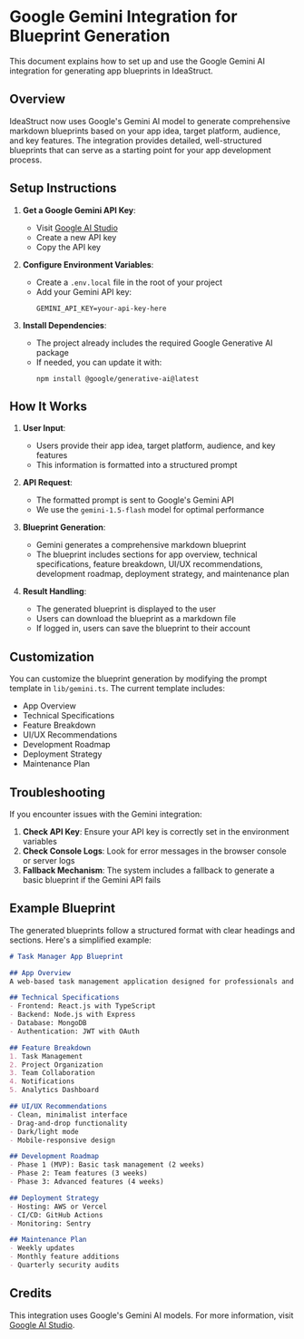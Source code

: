# Google Gemini Integration for Blueprint Generation

This document explains how to set up and use the Google Gemini AI integration for generating app blueprints in IdeaStruct.

## Overview

IdeaStruct now uses Google's Gemini AI model to generate comprehensive markdown blueprints based on your app idea, target platform, audience, and key features. The integration provides detailed, well-structured blueprints that can serve as a starting point for your app development process.

## Setup Instructions

1. **Get a Google Gemini API Key**:
   - Visit [Google AI Studio](https://aistudio.google.com/app/apikey)
   - Create a new API key
   - Copy the API key

2. **Configure Environment Variables**:
   - Create a `.env.local` file in the root of your project
   - Add your Gemini API key:
     ```
     GEMINI_API_KEY=your-api-key-here
     ```

3. **Install Dependencies**:
   - The project already includes the required Google Generative AI package
   - If needed, you can update it with:
     ```
     npm install @google/generative-ai@latest
     ```

## How It Works

1. **User Input**:
   - Users provide their app idea, target platform, audience, and key features
   - This information is formatted into a structured prompt

2. **API Request**:
   - The formatted prompt is sent to Google's Gemini API
   - We use the `gemini-1.5-flash` model for optimal performance

3. **Blueprint Generation**:
   - Gemini generates a comprehensive markdown blueprint
   - The blueprint includes sections for app overview, technical specifications, feature breakdown, UI/UX recommendations, development roadmap, deployment strategy, and maintenance plan

4. **Result Handling**:
   - The generated blueprint is displayed to the user
   - Users can download the blueprint as a markdown file
   - If logged in, users can save the blueprint to their account

## Customization

You can customize the blueprint generation by modifying the prompt template in `lib/gemini.ts`. The current template includes:

- App Overview
- Technical Specifications
- Feature Breakdown
- UI/UX Recommendations
- Development Roadmap
- Deployment Strategy
- Maintenance Plan

## Troubleshooting

If you encounter issues with the Gemini integration:

1. **Check API Key**: Ensure your API key is correctly set in the environment variables
2. **Check Console Logs**: Look for error messages in the browser console or server logs
3. **Fallback Mechanism**: The system includes a fallback to generate a basic blueprint if the Gemini API fails

## Example Blueprint

The generated blueprints follow a structured format with clear headings and sections. Here's a simplified example:

```markdown
# Task Manager App Blueprint

## App Overview
A web-based task management application designed for professionals and teams to organize, track, and collaborate on tasks and projects.

## Technical Specifications
- Frontend: React.js with TypeScript
- Backend: Node.js with Express
- Database: MongoDB
- Authentication: JWT with OAuth

## Feature Breakdown
1. Task Management
2. Project Organization
3. Team Collaboration
4. Notifications
5. Analytics Dashboard

## UI/UX Recommendations
- Clean, minimalist interface
- Drag-and-drop functionality
- Dark/light mode
- Mobile-responsive design

## Development Roadmap
- Phase 1 (MVP): Basic task management (2 weeks)
- Phase 2: Team features (3 weeks)
- Phase 3: Advanced features (4 weeks)

## Deployment Strategy
- Hosting: AWS or Vercel
- CI/CD: GitHub Actions
- Monitoring: Sentry

## Maintenance Plan
- Weekly updates
- Monthly feature additions
- Quarterly security audits
```

## Credits

This integration uses Google's Gemini AI models. For more information, visit [Google AI Studio](https://aistudio.google.com/).
